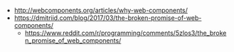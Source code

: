 - http://webcomponents.org/articles/why-web-components/
- https://dmitriid.com/blog/2017/03/the-broken-promise-of-web-components/
  - https://www.reddit.com/r/programming/comments/5zlos3/the_broken_promise_of_web_components/
